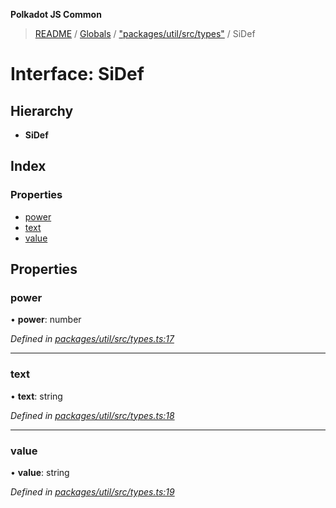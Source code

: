 **Polkadot JS Common**

> [README](../README.md) / [Globals](../globals.md) / ["packages/util/src/types"](../modules/_packages_util_src_types_.md) / SiDef

# Interface: SiDef

## Hierarchy

* **SiDef**

## Index

### Properties

* [power](_packages_util_src_types_.sidef.md#power)
* [text](_packages_util_src_types_.sidef.md#text)
* [value](_packages_util_src_types_.sidef.md#value)

## Properties

### power

•  **power**: number

*Defined in [packages/util/src/types.ts:17](https://github.com/polkadot-js/common/blob/13ae8665/packages/util/src/types.ts#L17)*

___

### text

•  **text**: string

*Defined in [packages/util/src/types.ts:18](https://github.com/polkadot-js/common/blob/13ae8665/packages/util/src/types.ts#L18)*

___

### value

•  **value**: string

*Defined in [packages/util/src/types.ts:19](https://github.com/polkadot-js/common/blob/13ae8665/packages/util/src/types.ts#L19)*
